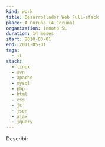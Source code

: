 ```yaml
---
kind: work
title: Desarrollador Web Full-stack
place: A Coruña (A Coruña)
organization: Innoto SL
duration: 14 meses
start: 2010-03-01
end: 2011-05-01
tags:
  - it
stack:
  - linux
  - svn
  - apache
  - mysql
  - php
  - html
  - css
  - js
  - json
  - ajax
  - jquery
---
```

Describir
